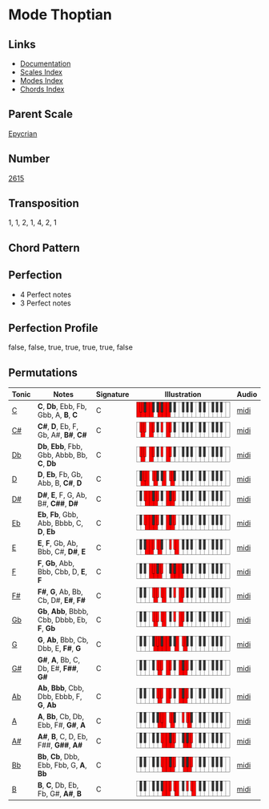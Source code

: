 # Mode Thoptian

## Links

- [Documentation](README.md)
- [Scales Index](Scales.md)
- [Modes Index](Modes.md)
- [Chords Index](Chords.md)

## Parent Scale

[Epycrian](ScaleEpycrian.md)

## Number

[2615](https://ianring.com/musictheory/scales/2615)

## Transposition

1, 1, 2, 1, 4, 2, 1

## Chord Pattern



## Perfection

- 4 Perfect notes
- 3 Perfect notes

## Perfection Profile

false, false, true, true, true, true, false

## Permutations

| Tonic | Notes | Signature | Illustration | Audio |
|-------|-------|-----------|--------------|-------|
| [C](ModeCNaturalThoptian.md) | **C**, **Db**, Ebb, Fb, Gbb, A, **B**, **C** | C | ![CNaturalThoptian](ModeCNaturalThoptian.png) | [midi](https://github.com/edipermadi/music/blob/main/docs/ModeCNaturalThoptian.mid?raw=true) |
| [C#](ModeCSharpThoptian.md) | **C#**, **D**, Eb, F, Gb, A#, **B#**, **C#** | C | ![CSharpThoptian](ModeCSharpThoptian.png) | [midi](https://github.com/edipermadi/music/blob/main/docs/ModeCSharpThoptian.mid?raw=true) |
| [Db](ModeDFlatThoptian.md) | **Db**, **Ebb**, Fbb, Gbb, Abbb, Bb, **C**, **Db** | C | ![DFlatThoptian](ModeDFlatThoptian.png) | [midi](https://github.com/edipermadi/music/blob/main/docs/ModeDFlatThoptian.mid?raw=true) |
| [D](ModeDNaturalThoptian.md) | **D**, **Eb**, Fb, Gb, Abb, B, **C#**, **D** | C | ![DNaturalThoptian](ModeDNaturalThoptian.png) | [midi](https://github.com/edipermadi/music/blob/main/docs/ModeDNaturalThoptian.mid?raw=true) |
| [D#](ModeDSharpThoptian.md) | **D#**, **E**, F, G, Ab, B#, **C##**, **D#** | C | ![DSharpThoptian](ModeDSharpThoptian.png) | [midi](https://github.com/edipermadi/music/blob/main/docs/ModeDSharpThoptian.mid?raw=true) |
| [Eb](ModeEFlatThoptian.md) | **Eb**, **Fb**, Gbb, Abb, Bbbb, C, **D**, **Eb** | C | ![EFlatThoptian](ModeEFlatThoptian.png) | [midi](https://github.com/edipermadi/music/blob/main/docs/ModeEFlatThoptian.mid?raw=true) |
| [E](ModeENaturalThoptian.md) | **E**, **F**, Gb, Ab, Bbb, C#, **D#**, **E** | C | ![ENaturalThoptian](ModeENaturalThoptian.png) | [midi](https://github.com/edipermadi/music/blob/main/docs/ModeENaturalThoptian.mid?raw=true) |
| [F](ModeFNaturalThoptian.md) | **F**, **Gb**, Abb, Bbb, Cbb, D, **E**, **F** | C | ![FNaturalThoptian](ModeFNaturalThoptian.png) | [midi](https://github.com/edipermadi/music/blob/main/docs/ModeFNaturalThoptian.mid?raw=true) |
| [F#](ModeFSharpThoptian.md) | **F#**, **G**, Ab, Bb, Cb, D#, **E#**, **F#** | C | ![FSharpThoptian](ModeFSharpThoptian.png) | [midi](https://github.com/edipermadi/music/blob/main/docs/ModeFSharpThoptian.mid?raw=true) |
| [Gb](ModeGFlatThoptian.md) | **Gb**, **Abb**, Bbbb, Cbb, Dbbb, Eb, **F**, **Gb** | C | ![GFlatThoptian](ModeGFlatThoptian.png) | [midi](https://github.com/edipermadi/music/blob/main/docs/ModeGFlatThoptian.mid?raw=true) |
| [G](ModeGNaturalThoptian.md) | **G**, **Ab**, Bbb, Cb, Dbb, E, **F#**, **G** | C | ![GNaturalThoptian](ModeGNaturalThoptian.png) | [midi](https://github.com/edipermadi/music/blob/main/docs/ModeGNaturalThoptian.mid?raw=true) |
| [G#](ModeGSharpThoptian.md) | **G#**, **A**, Bb, C, Db, E#, **F##**, **G#** | C | ![GSharpThoptian](ModeGSharpThoptian.png) | [midi](https://github.com/edipermadi/music/blob/main/docs/ModeGSharpThoptian.mid?raw=true) |
| [Ab](ModeAFlatThoptian.md) | **Ab**, **Bbb**, Cbb, Dbb, Ebbb, F, **G**, **Ab** | C | ![AFlatThoptian](ModeAFlatThoptian.png) | [midi](https://github.com/edipermadi/music/blob/main/docs/ModeAFlatThoptian.mid?raw=true) |
| [A](ModeANaturalThoptian.md) | **A**, **Bb**, Cb, Db, Ebb, F#, **G#**, **A** | C | ![ANaturalThoptian](ModeANaturalThoptian.png) | [midi](https://github.com/edipermadi/music/blob/main/docs/ModeANaturalThoptian.mid?raw=true) |
| [A#](ModeASharpThoptian.md) | **A#**, **B**, C, D, Eb, F##, **G##**, **A#** | C | ![ASharpThoptian](ModeASharpThoptian.png) | [midi](https://github.com/edipermadi/music/blob/main/docs/ModeASharpThoptian.mid?raw=true) |
| [Bb](ModeBFlatThoptian.md) | **Bb**, **Cb**, Dbb, Ebb, Fbb, G, **A**, **Bb** | C | ![BFlatThoptian](ModeBFlatThoptian.png) | [midi](https://github.com/edipermadi/music/blob/main/docs/ModeBFlatThoptian.mid?raw=true) |
| [B](ModeBNaturalThoptian.md) | **B**, **C**, Db, Eb, Fb, G#, **A#**, **B** | C | ![BNaturalThoptian](ModeBNaturalThoptian.png) | [midi](https://github.com/edipermadi/music/blob/main/docs/ModeBNaturalThoptian.mid?raw=true) |
